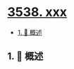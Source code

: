 # [3538. xxx](https://github.com/Tdahuyou/TNotes.leetcode/tree/main/notes/3538.%20xxx)

<!-- region:toc -->

- [1. 📝 概述](#1--概述)

<!-- endregion:toc -->

## 1. 📝 概述
